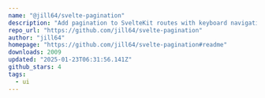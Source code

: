 ```yaml
---
name: "@jill64/svelte-pagination"
description: "Add pagination to SvelteKit routes with keyboard navigation."
repo_url: "https://github.com/jill64/svelte-pagination"
author: "jill64"
homepage: "https://github.com/jill64/svelte-pagination#readme"
downloads: 2009
updated: "2025-01-23T06:31:56.141Z"
github_stars: 4
tags: 
  - ui
---
```


